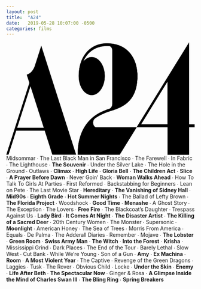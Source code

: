 ```yaml
---
layout: post
title:  "A24"
date:   2019-05-28 10:07:00 -0500
categories: films
---
```


<image id="a24_films_logo" width="1200" height="300" x="0" y="0" src="data:image/png;base64,iVBORw0KGgoAAAANSUhEUgAABLAAAAHtCAQAAACjAE/KAAAABGdBTUEAALGPC/xhBQAAACBjSFJN AAB6JgAAgIQAAPoAAACA6AAAdTAAAOpgAAA6mAAAF3CculE8AAAAAmJLR0QA/4ePzL8AAFV1SURB VHja7d13mBRVugbwd2aAQRBGQcExo4hiwoTomgOoo6AimEBAXUExABJ1d129JhAQMKOuqBgAV0VF EDGLOawrYFgVDJiIIplhZu4fogI9faqqu6reOqfe33nuc++1mp73VNXMfFNd9R1ARERERACgKcrC eaNC9kxEREREEqEU09A4nLdSgSUiIiIC1Mez2DGsN1OBJSIiIlIL/8a+4b1dDfZ8RERCVxMlqI8S bIpNsSk2w6bYFHVRhPrrtm+GAgBAMVYDACrw67otv6AKwHKswFIsxQosxy9YiRX4BSvWvVZEXFSI sWgd5huqwBIRm9XAttgOpWiELbEltsKW2AKNsXkkX2slFmIhFmL+uv+9EAuxAD/gZ6xl7wYRydNI nB7uG6rAEhGb1EQT7IgdsD12QBNsj21QFNvX3gTbYttq/nslfsYP+AE/4Ed8jx8xF7OxlL2jRCSA Qbg07LdUgSUiSVeMptgde2B37ITdsQk7ToZClKIU+2/w3xZjNmZjNj7BLHzxxweQIpJEnXBD+G+q AktEkmln7I/9sB92w3bsKDnYHPuvV3L9iC/wJb7Ap/gI37CjicgGyjBm3V2ZoVKBJSJJsjX2x/7Y HwdhC3aUEJWiFIev+7+XYCY+wCx8gvexih1MJPVaYjxqRvHGKrBEhK8WDsBhOBSHRHR7epKU4BAc AgBYg5n4CB/hI3yI5exYIqnUDJOxaTRvrQJLRHjqYl8cgmNxSALvrIpeLeyH/QAAFfgc0/EGXsZ3 7FAiKVKKqU5dKxcRwR4YiGlYjSqNDcZXeBDdsUcUd4SIyAbq48NqvwvPZQcTEQmuETrjIcyjFzJJ Hz9gAnqiCftwiTirGC9l+e5TgSX6G1essgeuwvuooJcudo3PcDNao5h98EQcU4jxWb/rVGAJemN7 dgQRH/bA1ZhFL1VsHssxDb2wA/tAijhjhOH7LaQCS9dA7FWMrzABl7NjiGRVgFY4Dacl4IOulViF X7AKKwCsxor1/utv6vxxjagOiv/4HwConajb72dhCp7EW6hiBxGx2iDcaNh6HsaE8UVUYNnrfNyL ZdgBi9hBRKrRBF3QBTvF+BUX4kd8j4VYiEXr/c9yrMIvebxrIZrgQByLdgl61ugbTMB4fMCOIWKp rh6NRUMqsMRWhfgMVajCP9hBRDZSD93wCioj/tBsJWbiKYzE5TgLh2Fn1I54VrXQHm/RPypcf3yB 67AX+2CLWKcMazy+t3QPVsqdtu5EmIc67Cgi6xTgaDyIZREVFGswCxNwLbrhMGxDmuFJ+IJeWG04 ZuEqNGMfeBFrtPLxE0oFVsq9+8epcDE7igiAergEn0ZQQHyJJ3E9zsTeqMWeIgCgNm6J/Opc8PEW uulPLRFPzTDfx/eTCqxUO3q9U2G2+vEL2W64Db+GWjB8i8dxBVondOGc07GSXlJljsW4VR8ZihiU Yo6v7yUVWKk2dYOT4Wx2HEmtIpyCaaFd0VmN6bgRJ6Ixe1qeDo/sg9B8xxvomqjnHkWSogQf+fwu UoGVYvttdDJ8pKdBhaAWzsf/QikKluNF/BNHWVUYHOt5oyxvLMYt2J29g0QSJXvfdhVYsp7M/rPH syNJytRBL3ybdyFQiQ9xI45MyN1VQfWkF1LmfTsJh7N3kUhCmPq2q8CSPzTF2ozT4WV2KEmRElyZ 91qC8/AwzrHgo0CzifQyymu8iVNQyN5NInS3BPq+UYGVWndVe0IcyI4lqVAf/4df8vqVPxvDcagj v/RLQ761P5rxCc6z9BqhSDgGBfyeUYGVUqVZnl96nB1MnFeMPr4ecc42ZuL/sC97EiH7B7188jfm oh/qsXeWCEXXwI/hqMBKqcFZTogK7MqOJg4rQjd8nfOv9zm4FruxpxCJEiyhF09+xwL0i7zfvUjS ePdtV4ElAIASw8cz97DDibNOxswcf6kvwmgc5vRTrsHu7WCPb3Eeiti7TCQ2fvq2q8ASAOZPkldh a3Y8cdCeeCWnX+UVmIz2KGbHj9zB9KIp6PgEp7B3mkgs/PVtV4ElAGrjR+NJcRM7oDimBCNQnsOP p59wA5qww8ekAD/TS6bg4y0cwd5xIhHz27ddBZYA6OFxUixBCTuiOKMA53gU9NWNSryE01P2zNrj 9HIptzHZ0fviRIAgfdtVYAmKfHTNHsQOKY5ogdcD/1BajQexJzs4wT/ppVKuYw1GYVP27hOJQC08 n8d3hgqs1DnDx2nxo54SkrwV48bAHwwuwg0oZQcnOZteKOUz5qAteweKhCxY33YVWIIPfJ0YPdgx xXIHYlbgX9GXpvo6yHH0IinfMRE7sHeiSIjyfbZXBVbKtPF5YvxPD2FLzmpjcDULMZnGN+iOmuzY ZIfQC6T8x3IMSv1xFFcE7duuAiv1XvR9anRkRxVLHYRPAv0Q+hYXpex29urZ16ih+jELLdm7UiRv wfu2q8BKuQMDnBrvscOKhWrg2kDXrn7AxSnoceWPKwVWFcrxT9Rg706RPOTSt10FVsoFexD8GHZc scy2eC3A+bUcg1GfHTlB3CmwqlCFd7XollirJZaG8l2gAitFdkVFoJPjeXZgsUpr/OT73KrABN0Q vRG3CqwqrMBAFLJ3qkhgTUNr+qsCK0XuDXx67MeOLJaoheEB7liYhhbswAnkWoFVhSpM0cJbYpnc +7arwEqxbbA68Okxjh1arLAj3vV9Tn2vxyeycLHAqsICtGPvWBHf8unbrgIrxYblcHqsxS7s2JJ4 h/j+aLACo3XXVVZuFlhVqMRgNX0RK+TXt10FVmptjl9zOkHuZAeXhOvu+8rohziQHTbRXC2wqlCF l9CIvXtFPBRiQsjnvQqslPhbjifISjRmR5fEqok7fJ5HC3G+bnj24HKBVYXZ2Ie9g0WM8u3brgIr pWrjx5xPkevZ4SWhGvpuW/sctmGHtYDbBVYVVuI89i4WyeqKCM55FVipcHEep8hi1GPHlwTaDbN9 nT+/4gIUsMNawfUCqwpVuE0L6UgihdG3XQVWKhXhy7xOkn7sCUjiHIB5vs6dN/WYhG9pKLCq8IIe c5DEKUN5JGe7CqwUODvPk2SuVoqTDRznq8/xGvTXfVcBpKPAqsL72Iq9q0XW0wrLIjrXVWClwId5 nya6d0L+dLavVbq+wyHsoJZJS4FVhdlaRkcSI7y+7SqwUujEEE6Tz3QlQta5xNeCSy/q6dPA0lNg VWEhDmXvbhGE27ddBVYKvRrKiXIKexqSCFf7OFfW4u8qyHOQpgKrCsvRlr3DJfXC7duuAit1wvqh /RZ7IpIAV/k4U37G0eyYlkpXgVWFtfr1I1TFeCnic1xnuOOeCu1UOYI9FSHr5+MsmYEd2TGtlbYC qwqV6MHe6ZJa4fdtV4GVMs193S/jb0xmT0ao+vo4R6aihB3TYukrsKpQie7s3S4pNSKG81sFltMe CPVk2Zc9HaHp4+P8GI0a7JhWS2OBVYUKdGHveEmhKPq2q8BKle18PU7vfzzEnpCQXOZ5bpTjQnZI 66WzwKrCWnRm73pJmWj6tqvASpURIZ8s5bq/JpU6en7QvAJl7JAOSGuBVYW16MTe+ZIiZSFfelCB lUINI+hOewt7UhK7w7DS46xYgsPZIZ2Q3gKrCmvRnr37JSWi69seWYGlrjfJcynqhv6e52NL9rQk Vs0xEbWNr1iM4/AaO6ZYrggPq/O/xKApno7gN2PEVGAlTR1cHMm7XsKemMSoFFPQwPiKn3AE3mbH FAfUxlNaQEciVoppaMQOEZwKrKS5AFtE8r4X21f9S47q4VnsYHzFHPwFM9gxxREN8ayNv/zEGiWY Yud9xCqwkqUm+kT0zg3xV/bkJBYFuM+jMcdcHIM57JjikJ3xrP6Ak4jUwmNowQ6RG/W/SZazPK48 5ONy3IFy9gQlclegg3H7TzmXVw3QBJtjc5SgBCWote6/rsBqAEuwBAsxHwvwI9ayd4HE7gA8gvao YMcQ5xRiLFqzQ+RKBVaSFGBAhO++Pc7Cg+wpSsSOx7XG7QvRBv/z/W5F2AOtsBuaoAma+Oz2vhbf 42vMwWf4L2bge/YOkZi0w3D0ZocQ54zE6ewI4oZ2ET96OgMF7ClKpHbCQuMZ8Av29/U+W6MDhuLV EB6LXogpuArHYFP2rolQmts0bDjOYh8Kccwg0pmsPlgOmh75aXMSe4oSoTr4yHj0V3g+UF+IVrgO H0Zw5pXjTfwDLZ2861MF1u9jGfZgHwxxSFx92zOHCiznHBbDafM6e5ISobHGY19hvDerFk7B/fg5 8jNwHu5FG8duTVCB9ef4DPXYh0McEV/f9syhAss5k2I5cf7CnqZE5GyPIz8o67/cCyMwL9YfX/Mx Ggezd1hoVGCtPx7TjQgSgjj7tmcOFViO2Sumi6FPsScqkdgei43H/V/V/qvN0BPv0X6IzUAvj3ao dlCBteG4nH1AxHrNMJ96DqvAcszYmE6cSuzOnqqErhCvGI/6S6iZ8W+2xlD8Sv9lvAJ3ohl79+VJ BdaGoxyHsg+JWK0Uc8jnsAosp+yI8thOnTHsyUroBhqP+OfYfKPX74p7sYr+i/j3UYGJVn90rQJr 4zHb6adGJVolHg/rxDFUYDnl1hhPndXYjj1dCdV+WG043sux1wavbo5/o4L+AyxzTEFL9o7MkQqs zDGafVDEUsV4iX72qsByypZYHuvJczN7whKiWpjp+0fFlrg9xmulQUclnkJz9u7MgQqs6o7l8ezD IhYqxHj6uVsFFVhOuTbmk2cZGrKnLKH5h/FYP/zH62qhF36h/+DyGuUYjS3ZuzQgFVjVje+deIBB 4jWCft7+NlRgOaOeR/ftKMbf2ZOWkOyClYbjPAN11r2uHf22Uf9jIXpa1ZBUBVb14yH2gRHLsPq2 Zw4VWM64nHD6/IxN2NOWUEwzHOWl2A0A0BAP039gBR3TLXraVQVWttGefWjEIry+7ZlDBZYjauE7 ygl0MXviEoLOxmPcAwBwGn6i/7jKZazCVdU0l0giFVjZxk8Zz6+KVI/Ztz1zqMByxHmkE+grx5Yr SaMGxqVtpqEAW2IC/UdVPuMdNGXvZB9UYGUfd7APjliB27c9c6jAckIhPqWdQmexJy95ustwdH/F DjgI39J/UOU7luJ89m72pAIr+6iwtvmGxIfdtz1zhFRg2XQrqYtOWXeXDMMgrRlmtd2MpUdfHIdX Heh4tinuxSOoy44hOSrEnShih5BEK8VUbMEOEQ0VWFwDiF97b7RhT1/yMMTwIe+bOBKjUYsdMSRn 4Q3szA4hOdofF7AjSIKVYAp2ZIeIigospqPQivr1B7J3gOTscLQzbN0DZ7MDhqoF3tOfA9a6BvXZ ESShivEkWrBDREcFFtMg8tc/Cgexd4HkpACDjdtL2AFDtzkmoyc7hOSkEf0nnSRTIcbiKHaIaCco LC3Qmh0B/dgBJCen42B2hNgV4XaM0k8sK/XBDuwIkkDD0ZEdIVr6ccWThJvMT0UzdgQJrCauZ0cg uQxjdMu0hWrj/9gRJHEGoTc7QtRUYLHshA7sCAAK0Z8dQQI7O8W3fHfBEyhmh5DAOhGfl5Yk6oQb 2BGipwKLpX9CGn2eg1J2BAmkMOUPJ7TDE6jNDiEBFeEqdgRJkDKMScAnOJFTgcXRGF3ZEdYpdv8y rWPaozk7AlkZntJVLOucgb3ZESQhWmK8Jctg5UkFFkevBC22fKGDz5y5TE9kAW3wkO7Fskwh/s6O IInQDJOxKTtEPFRgMdRP1APn9XERO4L4dhz2Z0dIhA64Lw0fMTilPXZhRxA6h/u2Z1KBxXBRwq4Z 9U7Q9TQxu5IdIDG64Dp2BAmkCJezIwhZfTzrbt/2TCqw4leMXuwIG2mMc9gRxJcDcDg7QoJcqUVY LNMNjdkRhKgYE7EvO0ScVGDFr2sCn9vrpztarHAhO0DC3IHj2BEkgNq4hB1BaArxoNt926ubssSr KJHd03fBqewI4mkznMmOkDA18GiKe4LZ6EK12Eit4TidHSFuKrDidlpCb/RMd28lO3RFXXaExNkc T6AOO4T4toXri6NIFleksSGQCqy4DWAHyOIAHMOOIEYF6MGOkEh7YzQ7ggSQpCeoJS5d07m8lwqs eLVO8EP2SS395DdHpL7BaDad0Y0dQXw7KME/AyUaZbg3nU1VVGDFK8lFTJt0Pd9hHV2/yu4WNGVH EN/+yg4gsWqFCQlZGC52KrDi1BLHsiMY6T6s5KqHk9kREqweHk3H0htOOEt991KkKZ5O772jKrDi lOTrVwDQQU9kJdYp+qVkdID+PLBGCdqxI0hMSjENjdgheFRgxWcPtGdH8FCEvuwIkoUaNHj5O3Zn RxCfurADSCxS1rc9kwqs+Fxtwd5Wp+VkaojW7AiJV4zRFnyHCQC0wVbsCBK51PVtz6QfSHHZO/HX rwBgE1zKjiDVaK87jHw4FN3ZEcSXGlb8NJR8pLBve3U7QeJxgyX7uifqsSNIBn1A6M912JwdQXzp wA4gERuZvr7tmez4pW+/1jiRHcGnzXUVIHG2whHsCJZoiH+yI4gvh6f51ucUGKTPQgAVWPEownB2 hAD6oBY7gmzgeC3F7VtP7MaOID4UafVTh3XFDewIyaACKw49sRc7QgDboBM7gmzgOHYAi9TEjewI 4ktbdgCJSBnuSWff9kwqsKK3Na5lRwhooM6LBCnSE4SBnIyW7Ajiw9FapNtJLTFej+T8Tr9Io3c7 StgRAtpVjQATpCUasiNYpUD3YVlhExzJjiCha4pJ2JQdIjlUYEXtbJzCjpCDpPecTxN9QBjUiWjF jiA+lLEDSMhS3rc9kwqsaG2H29kRcnIwDmdHkHWOZwewkJbNsYHObLeUYEq6+7ZnUoEVpULcj83Y IXKkX1HJ0EB3FOXgZOzCjiCedsb27AgSmmI8iRbsEEmjAitKV+FodoSclWEfdgQB8Be1aMhBIfqw I4gP6u/mikKMVd/2TCqwonM8/sGOkBct/JwEB7EDWKqrerpbQL+SXTESHdkRkkgFVlR2xkOW790z sAM7gqjAylEddGZHEE+6guUG9W3Pwu4SILnqY6L1D9fX1DUsuiI9D5ezC9gBxNNOKGVHkLx1Ut/2 bFRgRaEWnsCe7BAhOA9bsCOk3J7qKZOzvVScWkCPcNiuDGPUtz0bFVjhq4FHcAw7RCjq4hJ2hJQ7 mB3Aal3ZAcTTgewAkpdWmKC+7dmpwApbER7EaewQobkEddkRUk0FVj5O0xOYiaerjDZrhkn6DWGi AitchbgXZ7FDhKghzmdHSDX1lclHIy3Gknj7swNIzkoxVTeRmKnAClMBbkM3doiQ9dMFYJoi7MqO YLnT2QHEw+bYjh1BclIfz6pvuxcVWOGphTG4iB0idNvhTHaE1NoZtdkRLNdOt98m3l7sAJKDYkzE vuwQyacCKyz18JSjN9VeobOEZHd2AOttpfUIEm9vdgAJTH3bfdKvznDsiLedXbq0OU5gR0gpFVj5 07mbdLqCZR/1bfdJBVYYDsTbTv8y1MLPHC6fU3FRgZV0zdgBJCD1bfdNBVa+CtALr6ExO0akDsNf 2BFSSQVW/lqhDjuCGO3CDiCBqG97ACqw8tMQT2EkitkxIjeAHSCV9Ld9/mqqlWXClaARO4L4pr7t gajAysdBeB9t2SFi0Q57sCOkTkO18AvFIewA4kHXsGzREuPVticIFVi5qoeRmJ6aPiAF6MeOkDrb sAM4QgVW0jVhBxBfmmGy1kYNRgVWbtpiJnqlaiGOTtieHSFl1IAxHFpOOOm2YgcQH9S3PQcqsILb AU/i6dSVGzXRix0hZXQFKxxboJQdQYxUYCVfCaak5vOaEKnACqYBBuMznMKOQdEDDdkRUkVXsMKi TkvJpgIr6WrhMa2LmgsVWP7VwUB8hYGpXb6kLi5kR0iVbdkBnKFe4cmmAivZCvEQWrND2EkFlj+N cA2+wWBsxg5CdRk2YUdIEX1EGJbd2AHESAVWsqlve85UYHlrjtH4BlfpBj80wrnsCCmiD2TDoqfU kk0FVpKpb3seVGCZ1EZHTMMsdE/tx4Ib64ca7AipUcIO4Iwd2QHEqEEKWjXbSn3b86ICq3q1UIb7 8DMm4Fj1rV1PE3RgR0iN+uwAzthOfxYkWoHjS43ZS33b86QfPBvbAq1xAtqm/G6r7AZgHDtCSqjA CktNbIW57BBi0ADfsiNIhlaYoL7t+VGB9ZsCNEMrHIiDsY+u6hnti+MwlR0iBYr1sUmItlCBlWi6 BSN5mmGSFuvKlwosoBamYh9dsfJtgAqsGOj6VZj0gEqyqcBKGvVtD4Wu1gBr8IXKqwCOxkHsCCmg W9zDpCcyk01Xa5OlPp7VoyFhUIEFAENRwY5gFS38HD0tqhqmBuwAYqT+eklSjInYlx3CDSqwAOAL TGRHsMqpaM6O4Lw0LSQePX0ElWy6gpUchRiLo9ghXKEC6zdD2AGsUog+7AgiAegXeLKpAE6O4erb Hh4VWL95Dy+xI1ilC7ZmRxDxTQVWsqnASoor0JsdwSUqsH53EzuAVYpxGTuCiG8qsJJNBVYydMP1 7AhuUYH1u6n4iB3BKhfqObdIrWUHcEolO4AY6Y7DJCjD3erbHi4VWH/SfVhBlOBCdgSnrWEHcMpq dgAx0vHha4nx6tseNhVYf3oMX7IjWKWPLuxHSAVWmPQLPNl0fNiaYpJaw4RPBdafKjCCHcEqjXEO O4LDVGCFSXsz2VRgcZViGhqxQ7hIBdb6xmAeO4JV+un8icxydgCnaG8mmwosphJMUd/2aOgX5PpW 4lZ2BKs0w6nsCM76RasLhGgBO4AYqcDiqYXH0IIdwlUqsDZ0O5ayI1hlIDuAsyqxmB3BISqwkk0F FkshHkJrdgh3qcDa0GLcy45glZY4mh3BWQvZARyifZlsKrBY1Lc9UiqwNjYC5ewIVtE1rKjMZwdw iPZlsukhBI5B6tseLRVYG/sOj7AjWKUN9mNHcNQ37ADOWK4CK+FWsQOkUifcwI7gOhVYmYaiih3B Kv3ZARz1NTuAM+awA4iHZewAKVSGMerbHjUVWJlmYRI7glU6oik7gpN0BSssKrCSTu1x4qa+7bFQ gVUdLfwcRBH6sCM4aTY7gDO0J5NtLX5hR0iZZpisvu1xUIFVnel4gx3BKudhK3YEB33CDuCMGewA YjRfN2XEqhRTsQU7RDqowKqeFn4OojYuYUdw0I/64CQkH7MDiJEeQYhTfTyrvu1xUYFVvUmYyY5g lZ6ox47gIJ2DYajUtcCEU4EVn1r4N/Zlh0gPFVjVq8IwdgSrbI4L2BEcpCsvYfhSKxEmnPrsx6UQ Y9W3PU4qsLJ5BN+yI1jlctRiR3DOu+wATniTHUA86KPwuAzH6ewI6aICK5tyjGRHsMo26MSO4Bw9 ahEG7cWk00eE8bhCfdvjpgIru3uwiB3BKv11NoXsW8xlR3CArmAlna5gxaEbrmdHSB/9SsxuGe5g R7BKc7RlR3COioN8LcCn7AjiQX3KoleGu9W3PX4qsExuxUp2BKtcyQ7gnBfZAaw3TT2WEu8LdgDn qW87iQosk3kYw45glQNxGDuCYyazA1hvCjuAeFiN79gRHNcUk9S3nUMFltlwVLAjWGUgO4Bj5mIW O4LVKjGVHUE8zNHP2EiVYhoaGV+ha7yRUYFlNhuPsSNYpQx7sSM45jl2AKt9oBuoE+9LdgCnlWCK Z9/2v7NDuksFlpfBqu8DKEB/dgTHPMEOYDX9eZR8ugMrOrXwGFp4vOZ63MaO6S4VWF7+i2nsCFY5 CzuwIzjlLXzDjmCtKhVYFtAVrKgU4iHPvu0P4R/smC5TgeVNCz8HUQOXsyM4pQqPsyNY6x18zY4g nnQFKyrD0dHjFc/iXH1CEyUVWN5ewnvsCFY5Hw3ZEZwygR3AWuPYAcQHFVjRGOTZt/0dnIG17Jhu U4Hlx83sAFapi0vYEZzyDj5hR7DSajzEjiCeFukj8Eh0ww0er/gcJ2kZ9KipwPJjR3YAy1ymriuh upcdwEpPYCE7gnh6Tx9RRaAM93j0bf8Rx2MBO6b7VGB5K8Zl7AiWaYDz2BGc8iBWsyNY6B52APHh fXYAB7XEeNQwvuJXnKj7E+OgAstbV5SyI1jnci3MEKKFutE9sM/wCjuC+PABO4BzmmGyxycIq3EK /sOOmQ4qsLwUoR87goV2wBnsCE7RXYBBDdNHT1bQFaxwlWIqtjC+ohLn4GV2zLRQgeXlNOzCjmCl AVq7PUQf4FV2BKv8jIfZEcSHn7UOYajq41nPO4b7qjtcfFRgeRnADmCpvXACO4JThrMDWOUWrGJH EB/0AWGYijER+3q8ZjBGsmOmiQoss9bYnx3BWlr4OUzPYgY7gjUW43Z2BPFFHxCGpxAP4iiP1zyA K9kx00UFlpmuX+XucBzMjuCQSlzNjmCNYVjCjiC+vMEO4JCRON3jFVNwge5MjJcKLJOWOJYdwWq6 hhWmJ7WigC8LcCs7gviyCq+zIzjjSlzq8Yr3cDrK2THTRgWWia5f5actmrMjOKQK17IjWGEwlrIj iC/TsZIdwRHdcJ3HK/6HE7GMHTN9VGBltzNOZUewXCH6syM45RlMY0dIvK9wGzuC+PQ8O4AjvPu2 z8dJmM+OmUYqsLIbhCJ2BOt1xvbsCE7pjwp2hIS7XF3vraE/F8Lg3bd9KY7TktocKrCy2Qqd2REc UFPLDIXqv7iPHSHRXsLT7Aji0wJ8zI7ggKaY5NG3fQ06qG87iwqsbPqgNjuCE7pjc3YEp/xdSxhn tRoXsyOIb8+jkh3BeqWYhkbGV1Siqz6K5VGBVb3NcKFhqx519a8eerIjOGUe+rIjJNZ1+IwdQXzT B4T5KsEUH33bx7FjppkKrOr1RP2s22bgfnY8q1yKTdgRnPKgfjVVayZuYkcQ3yrwHDuC5YrxJFp4 vOYm9W3nUoFVndrGO4duwk26uB1AY3RjR3BKFS7EcnaIxFmL87GGHUJ8ex0/sSNYzU/f9rEYxI6Z diqwqnMeGmfdNgfj8BmeYke0Sn+Pp1wkmNnow46QOP+Hd9kRJAB9cJWf4Z5921/EX3UzC5sKrExF xl9fw7EWwI3skFZpgtPYERxzDx5jR0iUN3ADO4IEsBZPsiNY7Ur09njF+zhFV3T5VGBl6oimWbfN xxgAwHt4lR3TKlo0J2w98QM7QmL8gs7qD2aVlzCPHcFi3n3bv1Tf9mRQgZXJ1H38FqxY938NYce0 yr5ow47gmAXooL9QAQBVOA9fs0NIIPqAMHd++raXqYBNBhVYGzse+2Xdthx3/vF/T1HztkB0DSts b2mfAgCu1cdNlinXPaw589O3/Xj1bU8KFVgbMy3wPHqDJo/D2FGtcjQOYEdwzkg8yo5A9xyuYUeQ gKZiETuCpZphsmff9vb4kB1TfqcCa0OtDI++rsGIDf7/CZjDjmsVXW8J31/xHjsC1UycqZYp1hnD DmCpUkzFFsZXVOJcvMCOKX9SgbUhU9+QsZi7wf+/FsPZca3SHruwIzhnBU7EV+wQND/hJCxhh5CA fsAz7AhWqo9nPfu298cj7JiyPhVY69sN7bJuq6ymnBqD+ezIFilEP3YEB81HO/zCDkGxHCfhG3YI CewulLMjWKgYE7Gvx2uG4WZ2TNmQCqz19Tfsj6fwacZ/W4Fb2ZGt0gWl7AgO+gTt/ni2NT1W41R8 wA4hgZXjXnYEC/np2/6w8f5hoVCB9adt0NmwdWi1//U2LGXHtkht9GJHcNLrOBmr2CFiVYFztCKj lR7Hj+wIFvLu2/4Szlff9uRRgfWnPqiVddsreKva/75Yf48FcqFhEW3J3Qs4E2vZIWJTgS7qZG+p O/N/i9QZ5Nm3/QOcgtXsmJJJBdbvGqC7YevgrFtuVrvHAEpwITuCo57CqSm5ilWBc3Urr6Vm4XV2 BOt08lwGajZO1CcpyaQC63c9US/rto/wfNZtc/XDPpDeKGZHcNQknJKCe7FWoz3GskNIjkbqY6yA yjDGo2/7PLTBz+yYUj0VWL+pg0sNW4cYfywM1Q+NAEpxDjuCs6aiDL+yQ0RqKU7C0+wQkqNv8CA7 gmVaYQJqGl+xFGUpbtSSeCqwfnM+GmXdNhv/Nv7bT/QjP5BBKGJHcNarOMTh1gU/4ki1UbTYjbqd IpCmeBp1ja8oR0c9S5tkKrAAoAYuN2wd6nn7sNdn5LK+nXEKO4LDZuJgR3/kzsRBWgTEYt/hfnYE q5RimuHPfgCowgWYyo4pJiqwAOAMQ4fcn338WHhXt24Gon4tUfoRR+IJdojQTcQh+JYdQvIwRM+5 BVCCKZ592wfgAXZMMVOBBRQYO4yP8vVs1hD2JKxyoGfTPMnHMnRAb4f6ZVdhCE5z/O4y1/2I+9gR LFILj6GFx2tuxzB2TPGiAgsowz5Zt/3qs2/LZMxgT8MqWvg5WlUYhRMwjx0jFPNxAgZpSWfLDcZK dgRrFGIsWnu85lFcxo4p3lRgmT+wGu1znbcq3MSehlXaGIpaCceLaIHn2CHyNg0tdJ+J9b7B3ewI Fhnp2bf9BXTTnxw2UIHVCodn3bYaI32/zzh8zZ6KRQp0H1YMfkIZeljcG6sc1+B4La3igL4paYIb hiuNLYMA4GN00POYdlCBdaVh24P4wff7rMUI9lSs0hE7sSOkQBXuRku8yY6Rk7exL67W3+kOeAWP syNYoxuu83jFbByHJeyY4k/aC6zmOCnrtoosCzxncy/ms6djkRroy46QEp/gUPSw7BbxFRiEQzGL HUNCUOG5kp78rgz3ePRtX4Ay/MSOKX6lvcAaaNgDT+KLQO+1Arezp2OVcz26vEhYqnA39sR4a1Yc mIDmGIIKdgwJxd34LzuCJVphAmoYX7EMZficHVP8S3eBtS3OMmwN3nrhVixjT8kim3jeayDh+Q5n 4iC8xY7h6T84Ameo45UzFuMqdgRL+Ovb/h47pgSR7gKrL2pl3fYC3g/8fovwL/aUrNITm7IjpMq7 OBRdErxy2Wx0wwF4jR1DQnQVFrAjWMFP3/bzHXgqWFKjAZaiKus4Jqf33BarDe+psfHowz4JUqgQ HfEl/chvPL5DLxSzd02ODqbvvaSON7XuqC/18aHnvuwf4VdnnyfJG+eGs2vTfAXrUsP1kw/wYk7v ORfj2NOySh/DNUSJRiUew+44FzPZQf7wKf6KphilpVQcswLddCedD8WYiH09XjMy4CNXIlR1Md9Q v3bM+X33RCW9+rZpdGOfCKlVgOPxPPlsrcQraGf9n3m6glX90PVpPwox3nNPPhrp94iuYGWOkK5g pVdvw879Mq8L28/QTw6bxqfW/3q123YYiG8oR34xRmMv9vRDoQKruvGGPh70ZYTnnnw54g/PVWBl DhVYealp/KXSPa/3PpR+ctg12rFPhtSrgbZ4CEtiO+LLMQHtrb3jKpMKrOqOcVP2YbHCIM89+R/U jziDCqzMoQIrL10Mu/aHvH/0T6efHjaNN9gngwAAauNUjMW8SI/1YkzAWc49O6oCK3NoKWI/unl+ RD8bpZGnUIGVOVRg5aEAMw27Nv9V8trSTw+7xmHsE0L+UIgD8He8ihWhHuE1eAvX41CPNoq2UoG1 8ZikD/59KMMaj/04D81iyKECK3OEVGAV5P8WFmqLp7NuW4Lt815WpAAzsAd7khaZhLbsCLKRWtgf B+Ng7I2d87iX5mvMwHt4He9avOS0t4MtXe0xKl9jfyxih0i8VnjRo7HochyNd2NIUl9rG2Y4D2PC eBs3/6L0MtCw7Y4QVm2rwk14gD1Ji5yIPRPUNEAAYA3eWtf3fRPsgT3QBE2wI3bAlqhj+FflWIBv MQdzMAefYoZ+cKfQapyu8spTM0zy0bc9jvJKIpTGAuswHJJ12yqMCuVrPIprsT17otYowAB0YYeQ LFbi/Q1WNdgEDdEQm2ITACUoxFKsxVosxWIssGxJaYlCHy3n4qkUU7GF8RVVuABT2DFFgnvW8Mnr HaF9ld4xfE7szliDHdinhUiOdA/Wn+NR9sGwgJ++7QPz/zIB8rDPmuQNdXLP0V44Ieu2CgwP7evc g4XsqVqkppoSiljvE1zAjpB4fvq234Ih7JgShvQVWAMNN/ZPCHEh3OW4nT1Vq1zgcclcRJJtAU7G MnaIhCvEWBzl8ZoJ+nPTFWkrsHbEGYatw0L9Wrfoh00AdXAxO4KI5Gwl2uFLdojEG+65DNsr6IJK dkwJR9oKrL6G2/qfw4ehfq2F4TzomRqXOdeAUiQtKtF53VOnkt2V6O3xihk4VYueuyNdBVZD461r 4X/qPRTl7ClbpIG654pYqj+eYEdIvE64zuMV36EMv7BjSnjSVWD1NnQeeQ+vhP71vsN49pSt0h81 2RFEJLC7cTM7QuKV4X6Pxt4L0QZz2TElTGkqsDZFT8PWwZF8zZtQxZ62RbbD6ewIIhLQE8afrAIA rTDBo+vkcpyIz9gxJVxpKrB6oEHWbZ9jYiRfc4aaxQUyMKWLN4nYagrORgU7RMI1xdMefdsr0Bnv sGNK2NJTYNU0ru8+JLLnNtTPJIi9cDw7goj49jza66ZsD6WYhkbGV1She0R/4gtVegqscwxL13yP hyP7uq9pIdhA4uxgLCL5mIaTsYodIuHq41ns6PGav+E+dkyJQloKrAL0NWy9GWsi/No3sSdvlSPw F3YEEfFhOk5VeeWhFv7t2bf9LtzIjinRSEuBdTJ2z7ptMe6J9Gs/g0/Z07dKf3YAEfH0Mo7HcnaI hCvEWLT2eM2/1WLZXWkpsAYYtt2GpZF+7UpdwwrEVAyLSBI8hRNVXnka7vlc9Ks4R33b3ZWOAuso HJx12wrcGvnXfxjfsneBRcwf54oI2wPogJXsEInn3bd9pj5kdVs6CizTjdP3YX7kX78co9i7wCrn YDt2BBHJYgjOxVp2iMTz7ts+F2VYzI4pUUpDgdUCbbJuq8DIWDKMxkL2brCIuaWGiLBUoT8GqX2y Jz9921vjO3ZMiVYaCixT88px+CqWDMtxJ3s3WKUHNmNHEJGNrEInDGOHsIB33/YVaKu+7e5zv8Bq go6GrfH9sBipW0IDqKfFN0QS5gcciUfZISzgr2/7W+yYEj33C6z+hr8knsVHseVYiPvZu8IqvbAJ O4KI/OE/OFiLufjgp297DzzJjilxcL3AaoRuhq3xLmMzXDeGBtAIXdkRRGSdcThEz0L74Kdv+z/w L3ZMiYfrBZbpOsibeD3WLHMwgb07rNIPRewIIoIKDMRZasvgQzEmevZtvwPXs2NKXNwusMx38gyO Pc8QPX0TwM7owI4gknrzcKJaJftSiLE4yuM1T+sJ6TRxu8C6yPAs2qd4NvY8H2MqcW/Y5wqPB51F JFovYR/91PJpuPGBKgB4DWeggh1T4uNygVWMXoatgykLFMR715ftWuBYdgSR1FqLa9AaP7JjWMK7 b/ssnKK+7enicoHVBVtn3TYX4yiZXtHDuYEMzP8tRCQHc3E0rtY6eT756dt+gvq2p427BVYh+hm2 DscaUq6hpK9rp2NwADuCSAqNxz4xPwRkszKM8bidYRHaqG97+rhbYLVHs6zbFuFeWq6J+IT2tW00 gB1AJGXmoSPO1OJevrXEeNQ0vmIlTsan7JgSP3cLrL6GbbdgGS1XFYbTvraN2mMXdgSRFHkMe+Lf 7BAWaYpJ2NT4igp0xnR2TGFwtcA6Fgdl3bYCt1OzjdWl4gCKjB/1ikh4FqMHTsd8dgyLePdtB3rh CXZM4XC1wDJ9sHQPFlCzleMW6te3TRdsxY4g4rwqPITdcDc7hlVKMMWzb/s/yX/QC5GbBdY+hsf7 yzGCHQ+j9TRJALWN7TZEJH//w3E4B/PYMaxSC4+hhcdr7sb/sWMKj5sF1pWGJzoewTfseFiKO9kR rNITJewIIs5agWuwN6axY1imEA+htcdrnsHF7JjC5GKBtRPaZ91WhWHseACAUVrZK4D66M6OIOKo SdgDV2M1O4Z1vPu2v40zsZYdU5hcLLAGGhYJfgYz2fEAAPNwPzuCVS5HbXYEEed8gpPQFl+zY1jI T9/2E7GCHVO43CuwGqOLYWtyFi0dqr9tAtgKndkRRJzyPXpgb8KKrC7w7tv+PcqwiB1T2NwrsEzX Ol7DG+x4f5ijXjOB9HfwXBU31GIHCGw5hqA57tbCwzkpw/0efduXoAzfsmMKn2u/tErQw7A1Odev kpcm6ZrhFHYEkWrVZQcIZA3uwM4YhKXsIJZqhQmoYXzFSpyEj9kxJQlcK7BMz5vNwGR2vA38B8+z I1hlEDuASLUaswP4Vo6x2B0X42d2EGs1xdMeBbX6tssf3CqwauMyw9abUMUOuJEh7ABWaYkj2RFE qtGEHcCXtRiDXdEFX7GDWMxP3/aL1bddfudWgdXV0PP7a4xjx8vwEt5jR7DKQHYAkWrszQ7gaS0e RHOchznsIFbz07f9GoxmxxSJQhG+QFXWcQk7XrVOMyTW2HhUevZNFonfT/TvDNNYjls8ywLxVoyX PPe1ncVVffo5mrxxLvugJM8Zht21IKE3ohbiE/qpZNN4hH3ARDayD/27IvuYj8EoZe8gJxRigufe fsbj5vekUoGVOUIqsFz6iNC0wPMoLGfHq1ZlAlZGtElHS+53kfQ4mR0gizm4DDtgEH5kB3HCSM++ 7W/gdPU2FFcdZ6hGl6EhO15WxfieXq3bNG5jHzCR9RRiNv17InNMR0dLr6Yk05Wee3wWGrBD5kxX sDKHPiLcyIuGnTWcHc5oAP1ksmksx5bsAybyh7b074gNxzLchT3YO8Ux3VDpsde/w3bskHlQgZU5 VGBtoKVhV63Gtux4RvXxC/10smn8H/uAifzhHfr3w5/jC/TFZuwd4pwyrPHY74uwJztkXlRgZQ4V WBv4t2FX3ccO5+lG+ulk01iITdkHTAQA0IH+3fDbWImHcZTH8i2Si1ZY5rnvD2OHzJMKrMyhAms9 zVCRdUdVoDk7nqetsJJ+Qtk0+rAPmAiAeviO/r1QhRnoZfH9P8m2K+Z77P21OJUdMm8qsDKHCqz1 3GPYUXZ01b2LfkLZNL5FTfYBE8EY8vfBItyJg9g7wWGlmON5DC5khwyBCqzMoQLrD9tglWFHtWLH 86Up1tJPKZtGV/YBk9TrSjz/V2MiTkMxexc4rQQfeR4HN+4HVYGVOVRg/WGoYTe9zA7n23j6KWXT mKn7TYTqSKymnPmVeAsXJ7jtjCv89G2/x5GfQiqwMocKrHVKjM/gHceO59s+no8Ca6w/2rIPmKTY IfiVcM7PwtXYhT31VHC5b3smFViZQwXWOn8z7KT/WPUXxjT6SWXTmM4+XJJaZ3o+WRb2+BCDsBN7 2ilyi+cReQN12CFDowIrc6jAAgBsgp8NO+ksdrxAjqWfVHaNQ9kHTFKoJkbGeI5XYDr6Y2f2pFNm kOdx+cSpD2lVYGUOFVgAgJ6GXfQVitjxAnqfflrZNJ5hHy5Jnd0wPaazexUmozsasyecQt592+di e3bIUKnAyhwqsADUwFeGXXQRO15gHemnlU2jUkuCSIwa4+ZYbmz/AfehI+qzp5tS3n3bF2MvdsiQ qcDKHCqwAJxl2EE/YRN2vMCK8AX9xLJpPMA+YJIS++MuLI/4bC7Hq7gC+1h136hr/PRtP4IdMnQq sDKHCiwUGPuUXMmOl5Me9BPLprHGsUv1kiw1sA86YyS+jPg8/h73ooNWEaTz07f9NHbICKjAyhwq sFBm2D1LLP1xVYwf6KeWTWME+4CJg7ZGR4zC9MivWa3F+7ga++uaVSL46dt+GTtkJFRgZQ4VWHjF sHtuYofLmfcTLBp/jqVOPc0jTHVxDP6JF2LocFWB/2AE2uo+qwTx07f9OnbIiKjAyhypL7AOMuyc VdiaHS9nJVhCP7lsGlexD5hYbjO0w3C8jfLIz9VKzMQtaK8/ChLHT9/2fzl7pVEFVuZIfYE10bBz RrPD5WUI/eSyaSxAXfYBEyvVwP4YiGmeT42FMb7CaHTBtuwpS7X89G2f5Ezf9kwqsDJHygus5qjI umsq0IwdLy+lxsWrNTYel7APmFimGfpgauR3WFWhErNwNzpZfD09Hbz7tr/lUN/2TCqwMkfKC6wx hl0zgR0ub3fTTy+bxhyH/7aUMNXGsRiMWZGfkeV4H6PQEVuyJyw+XOl5PL9AI3bISKnAyhypLrC2 Mzb8O4AdL2/NDNfnNDJHJ/YBk4RrgC54IvJrVr/gWVyJwy3swJde3n3bv8eO7JARU4GVOVJdYN1s 2DEvsMOF4t/0E8ym8ZGzt59KfgrQAv3xYqQ3sFficzyEntgbhezpSkDefdt/wd7skJFTgZU5Ulxg NcBSw445lh0vFC3pJ5hd4wT2AZOE2QIdMRrfRXjO/YBncDXaYgv2VCVHLY2/SapQhdWO/D4xU4GV OUIqsGy8e+USbJp12weOXMF6Dy/haHYIiwzEFHYESYQaOBTHoQ32ieh60mK8t278wJ6q5GVXTDb8 JgGASnR25PeJiE91MM9Qd3ZkxwtNG3oNb9doxT5gQrY5zsQjWBTJ2VWJmbgbXS1/Pln+5Kdve1qe T9YVrMyR2o8ILzPslC9RxI4XovfpJ5lN4wn24RKaJuiOZ4wPvuQ6lmM6RqGjPgZ0TH186Hnsr2eH jHFvsH96J2+ktMCqia8NO6U7O16ozqCfZDaNCuzGPmASsyIcjpvwaQRn03cYh8twgJW3UIgXP33b x6TowRkVWJkjpQVWZ8Mu+QHF7HihKsKX9NPMpnEv+4BJbApxBG7HTyGfQWvxIW7FWdiePT2JUCHG e54Jz6aqtFaBlTlSWWAVYIZhl/RnxwvdRfTTzKaxBtuxD5hErhCHYhS+D/XM+b0xaAP25CQGIzzP h3c9bn53jQqszJHKAuskww75xcG16TcJ/W90t8dQ9gGTCBXgLxiJuSGeL+WYjqtxjNPLoMiGBnme FZ+n7o47FViZI5UF1muGHXIDO1wkvJdx0PhzLMFm7AMmkWiF4fg2xDPlC9yBUxz8k0zMvPu2/4Am 7JCxU4GVOVJYYB1i2B0rsRU7XiQ2w6/0U82mcQX7gEnIdsDf8b/Qzo9leAo9sBN7UkLh3bd9CfZh hyRQgZU5UlhgPW3YHXeyw0VmKP1Us2n8hNrsAyYhqYdueDm0VTm/xC04TmdHirXCMo9zZFVKmzur wMocqSuw9jBc3F2LndnxIrNNJP193B0Xsg+YhOAQ3O/569DfWI0X0Be7sickZLtivseZUoEz2CFJ VGBljtQVWA8adsaj7HCRupd+stk0vkrVA9bu2Qzd8d9QzoR5mIAuKGFPSBLAT9/23uyQNCqwMkfK CqwdjJ+e78uOF6ndQvuYJB3jdPYBkxwdgYexMu/jX4G38Q/sn6JGkWJWgo88z5rB7JBEKrAyR8oK rFGGXfEcO1zknqCfbjaN99mHSwLbFBdiZt5HfjkeR1dsyZ6MJIqfvu0PpLocV4GVOVJVYDXEUsOu OJIdL3It6aebXeNY9gGTAHbGYCzM84gvxIPomLL2kOJHISZ4nj0voBY7JpUKrMyRqgLrasOOeIcd LhYv0084m8Y09uESXwpQhil5fgD+NW7GEU4t8i5husXzDHoXddkhyVRgZY4UFVh1jc9/nMqOF4vj 6SecXWN/9gETD7XQJc8PBb/DKBya6o92xIt3o+Yv0Zgdkk4FVuZIUYHVx7AbPkMhO15MPqCfcjaN 8ezDJQb10Qvf5XF0VVqJH508+7bPwy7skAmgAitzpKbAqmlcIuN8drzYnE0/5Wwaa9GUfcCkWjtg hPGOSvOYh1txiEor8cFP33a3nz/3SwVW5khNgdXNsBPmpujmxCJ8ST/pbBp3sQ+YZNgRo7Aqx+O5 Es+gY4q+3yU/LT3L+DVoww6ZECqwMkdKCqwC430al7Pjxepi+kln01iFUvYBk/XshNEoz+lIVmA6 eqEhewJikab42eOsqsQ57JCJoQIrc6SkwDrZsAsWoR47XqzqeP7Q0Fh/3MA+YLLOXhiX47OCn2MQ tmPHF8uob3swKrAyR0oKrDcMu+BadrjY/Z1+2tk0FqM++4AJ9sDjnrcaVzdW4mEcqbutJDA/fdtv YodMFBVYmSMVBdYRhh2wPIUdmzfHr/QTz6bRn33AUm47jMbaHI7bpxiILdjhxUq18Lzn+fVwap49 90cFVuZIRYE12bADbmWHoxhOP/FsGj+iNvuApVZDDM5hXcGVmIBjdd1KcuSnb/uLelRiIyqwMkcK Cqy9DR8tlKMJOx7FtlhNP/VsGulp45Ek9XB1Dtdav0QvlLCji9W8+7a/pwWVMqjAyhwpKLAeMkz/ IXY4mvvop55NIz2NaJOiBi7CvMDH6QW005GSPA3yPM++QCN2yARSgZU5nC+wmhgf6t6HHY9mtzzX bkvbSMdSSklxNP4b8PiswoPYmx1bHOCnb3szdshEUoGVOZwvsG4zTH4SOxzVRPrJZ9N4l324UmMX H/e/bDh+xNW6mV1CUebZZe1X7McOmVAqsDKH4wVWIyw3TP5wdjyqg+knn13jSPYBS4HNMNxzYZIN x8c4GzXZscURrbDM43xbjdbskImlAitzOF5gXWuY+pvscHSv0k8/m8Zk9uFyXAHOx/xAR+QdnKwn BSU0u3qef5U4mx0ywVRgZQ6nC6y6WGCYejt2PLoy+uln19CSrtFphhcCHYvpaMuOLE7x07c9XYuq BaUCK3M4XWD1M0z8Ez1tBOA/9BPQpvEw+3A5ahNcHWjx5uk4hh1ZHFMfH3qed0PZIRNOBVbmcLjA qolvDRPvwo6XCJ3pJ6BNYy12Zh8wBx2Nz30fgQo8g5bswOIcP33bH9Gf5B5UYGUOhwus8wzT/lY3 xgIAavi4LK7x50hn3//olAZ6YnAROrIDi4MKMd7z3Htefds9qcDKHM4WWIX41DDt3ux4iXEp/RS0 aaRx5crodMaiAPt+HBqzA4uTvPu2v4967JAWUIGVOZwtsNobJr1Qyxz8oU4O/bLTPK5hHzBHNMLj Afb6WgxkBxZHXel59n2FrdghraACK3M4W2C9bZj01exwiXIV/SS0aag4D8MZgRoyrEAbdmBxVDfP vu0/oyk7pCVUYGUORwusow1TXq6uzxtogKX009Cm0Zt9wCy3OR4MtL/Xoj07sjjKu2/7chzEDmkN FViZw9EC6znDlEeywyXOCPppaNPQAxL5OAU/B9zfPdmRxVHefdvX6NppACqwMoeTBVYLw2XfNdiB HS9xtsVq+olo01CLj9zUxijPD2Q2Hs+pV7tEoqlnqV+JruyQVlGBlTmcLLAeNUz4AXa4RHqAfiLa NGbql34OdsNHgff0Et1eLJHw07e9HzukZVRgZQ4HC6ydDJ+rV2JPdrxEao4K+qlo09AyLUF1yelO v6vZscVJfvq2384OaR0VWJnDwQLrDsN0n2aHS6yn6aeiTeN19uGySj08lNNeXoQSdnRxUDFe8jz3 1Lc9OBVYmcO5AqsxVhqmewg7XmIdQj8V7Ro6k/zaD//LcR/fxY4uDvLTt/0F9W3PgQqszBFSgZWc ar83amfd9hreYMdLrDcwnR3BKmp86U8XTMcuOf7bR9jhxUHDcbrHK2agA9awY4okT30sNlSTJ7Lj JdpJ9GrfplGJPdgHLPE2wZg89vDCBP3ZJq4Y5HneqW97rnQFK3M4dgXrImyWddsMTGbHS7RnMZMd wSIF6M+OkHDb41V0y+Pfv49K9hTEMZ1wg8crFqAMP7FjimwoGQVWMXoZtt6EKnbARKvCUHYEq5yN 7dgREqwMH6FlXu/wAXsK4pgyjPFosLIMZficHVNkY8kosLqiNOu2rzGOHS/xHsU37AgWqYnL2RES qxeexuZ5vsfX7EmIU1pivMcaDOXoiPfYMUUyJaHAKjI2hhuOteyAiVeOEewIVrlAq1pWoxbuw0gU 5f0+i9kTEYc0xSSPZdqr0B3PsWOKVCcJBdaphqeV5uM+djwr3IuF7AgWqYuL2BESpxFeCunGzl/Z UxFnlGIaGnm8ZhDuZ8cUqV4SCizTg/O3YgU7nhWW4zZ2BKtcijrsCImyF94NrUOYOhFJOEowBTt6 vGYUbmLHFMmGX2AdiwOyblumZQ98u02laABbutepNw9H4/UQl1Kvx56OOKEYT6KFx2vG635KSTJ+ gTXIsG00FrHjWWMB7mVHsEpf1GBHSIgOeDbUpW3CK9UkvQoxFkd5vOYVdFVLEEkydoG1P47Jum0N RpLT2eVmlLMjWKSJZ1/odBiACYY1FHKxG3tK4oCR6Ojxio9wMlazY4qYsAss0/1XD2MuOZ1dvsF4 dgSrDPDoreO+QtyKIaHvhb+wpyXWG4RLPV4xB2V6nELEZBeszdqqvgLN2fGssxcq6UsM2DSOZx8w qhp4KKL9uj17amK1bp4/x+ajGTukQ7RUTuYI6R5d7n0o/Qxdd57Cp9RsNpqByVq3MYCBKe6fU4zx ODmi9z4dw9jTE2uV4W7Pq6ojsL3K+NDoierIMD8kKcUcFGfdejDeJmaz1WF4jR3BKgfhHXYEirqY iGMje/dZ2Ata3kpy0Qovoi47hEgIKlHEvAert6G8ekXlVU5ex5vsCFYZwA5AsRmmRVheAXvoOqrk ZFdMUnkl7uBdwSrBt6ifdesJKf7wJj8nYyI7gkUqsXvqFondDM/nuZyztw9xICrYExXLlOJNz8ai IragXsHqaSivPsJUWi7bPY1P2BEsUoj+7AgxK8HUyMsrYD/0YE9ULOOnb7uIVVhXsIoxB6VZt56F caRcLuiGMewIFinHzviOHSI2JZiKVrF8peU4AJ+xpyvWqIVJaM0OIRIi4hWscw3l1Ww8RkrlhkdS VDDkr6Znxx13xFdeAXUx3nCNWmR9hRir8krcwymwitDPsHWY7t7IyxqMYEewSg9sxo4QizqYFFt5 BQB7Y2LIPeLFVSO1roK4iFNgdcTOWbfNw/2kfeGOu7GAHcEi9XEhO0IMauIxHBrz1zwKz4W6yqG4 6coUXUWWVOEUWKaH40dhJWdXOGQ57mRHsEov56+0FGEsyghf9wi8iT3Yk5dE64br2BFEosEosI7D vlm3/Yo7eDvDIbdiBTuCRbZCV3aESBXgDpxB+tq74130RU32LpCE8tO3XcRSjALLtMDzaPxC2hNu mY/72BGsYlq0yX7XoTvxq9fBMHyEs5zew5KbVpig4lvcFf/fDgcaFidZjZ3wA3N3OKQJ/kdeadIu pzv77Gp3jGZHAAB8g4fwb3yMSnYQSYhdMR1bsEOIRKQSRfEXWI+jfdZt91D/0nbNwzibHcEiH+AA doRInICnE1VoL8C7+AxzsUzXqlOuEH/TsjgJsY1h2bp0Wor5eb9HJXaJu8DaFZ9k/ViyErvhi5jz uGxvfKS7GwI4Fi+yI4RuP7yKTdkhRKqxBEfgv+wQAgB4z9E/L3P3ALqF8TZx/23b33DX13NYgM1j zuOy7/AqjmSHsMhA5wqs7TFJ5ZUk0iq0U3klrou3wNoG5xi2lmERd2dIqrXG/viAHSJEm+Bxw3oJ IjyV6IzX2CFEohbvU4SXoxZ7wiJZDcj/LRKjAPfpsr8kVG88zo4gEr04C6zNcQF7uiIGp2EXdoTQ /A1nsiOIVOsa3MqOIBKHOAusS1CPPV0RgyJczo4QkpNxDTuCSLXuwdXsCCLxiK/A2gSXsCcr4qEb GrMjhKAZxpIWwRIxexoXsSOIxCW+H8PnoxF7siIeauMydoQQ5jBO14olkd7B2ahghxCJS1wFVhF6 s6cq4sMlKGFHyNNthrU+RXg+QRmWs0OIxCeuAutM7MyeqogP9S1/FOMsnM+OIFKN79WIR9ImrgKr L3uiIj71triZyK4JWXdQZENLcCK+YYcQiVc8BdaJ+tBCrLENOrMj5KguntDdV5JAq9BWfdslfeIp sFxq4Cju62/pM3i3YHd2BJEMFTgLr7NDiMQvjl8krXA4e5oiAeyGduwIOWiH89gRRKrRGxPZEUQY 4liL8ArDtq+xkL0LUmJLbM+OYJGB1v1K2BJ3syOIVOMa3MaOIMIRfYG1G9pm3VaOI/AtexekxE74 H4rYIaxxEI7Aq+wQgdzhRItUcY36tkuKRf8R4SDD1xir8io2s627JsM1kB0gkK7owI4gkuEZ9GRH EOGJusDaFmdl3VaF4ezpp8oQdgCrnGDRk6/bYAQ7gkiGd3Am1rJDiPBEXWD1NfQUmohP2NNPlffw MjuCVezp3XYfNmdHENnILJyAFewQIkzRFlgN8FfD1qHsyafOTewAVrFl9YFOaMOOILKR71GGxewQ IlzRFliXYdOs217GW+zJp85z+A87gkWK0IsdwYcS/aEiibMEZbq/ViTKAqsOLjZs1R1BDMPYAaxy PrZkR/A0FKXsCCIbWImT8DE7hAhflAXWBdgi67b/4nn21FNpPL5iR7BIHVzCjuChlZZ2loSpQGdM Z4cQSYLoCqya6GPYeiOq2FNPpQqMYkewyiWGD7n5amC0pYv6iLt64wl2BJFkiO7H85nYIeu2r/Bv 9sRT619YwI5gkQaJvkLUDy3YEUQ2cLX6tov8LqoCq8C4wPNQVLAnnlorcDs7glX6GRqNcDUyLkIl Er+7cQ07gkhyRFVgtcWeWbf9jAfZ0061W7CMHcEi2+JMdoQsrkd9dgSR9TxjfKxJJHWiKrBM169G YCV72qm2CGPYEawyKJH3Oe2Nc9kRRNbztvq2i2woml8dh+GQrNt+xWj2pFNvKMrZESzSHGXsCNUY qqW7JUFmoUx920U2FE2BZVoo93b8wp506n2Hx9gRrJK8hZ9PUvd2SRD1bRepRhQF1l6Gv/hX41b2 lAXAELXJCOBQwxVZhhoYzI4g8gf1bRepVhQF1gAUZN02Bj+ypywAPsZUdgSrDMj/LUJ0LvZgRxBZ R33bRbIIv8DaDmdk3VaBm9kTlnW08HMQpqdi41ZT7RkkMdS3XSSr8AusAaiZddtj+II9YVnnZbzN jmCRAvRjR/jD+WjCjiACAKjCherbLpJN2AVWQ+PD40PZ05X1DGcHsMrZ2J4dAQBQK4G33EtaXYV7 2RFEkivsAqsX6mbd9hw+ZE9X1vOEricGUBO92REAAN2xIzuCCABgNK5jRxBJsnALrLroadg6hD1Z 2UAlhrEjWKU7GrIjoLauX0lCPK2+7SJm4RZYpl9B7+AV9mRlIw/iJ3YEi9TFRewI6I5t2RFEALyG M7SirIhZmAWW+UMUde5JnlW4hR3BKr0NH4DHoQi92LtABMAsnIJV7BAiSRdmgdXZcBvwZ3iaPVWp xu1Ywo5gkYboRv36HbETexeIYC5OUN92EW/hFVgF6GvYOgSV7KlKNX7FPewIVumLGsSv3ps9fREs RBt8xw4hYoPwCqxTDN2l5+IR9kQli5FYw45gkSboSPvaR6AVe/qSeitxMj5lhxCxQ3gFVn/DtuH6 JZ5Y3+NhdgSrDDIsBBWtvvm/hUheKtAJb7BDiNgirALrSBycddsiNaNLNH18G8TeaEP5us1wInvq knJV6IEn2SFE7BFWgWVaDPc2LGNPUww+xzPsCFbhdKLqFcnC7CL+XYV/sSOI2CScH9p74/is21bg NvYkxcON7ABWOcpwtTYqddGZPW1JubvUt10kmHAKLNN9KfdgPnuS4uEdTGdHsEr8Cz+fifrsSUuq PY1L2BFEbBNGgWV6sqocI9hTFB9uYgewyiloHvNX7M6esqTaq+rbLhJcGAVWf0NvoEfwDXuK4sMk zGRHsEghLo/16+2NA9lTlhSbiVPVt10kuPwLrEaG7tZVWk7YEjpSwZyDrWP8aheypyspNhdl6tsu kov8C6xe2CTrtqd1XcQaj+BbdgSLFMe4KmAdnMWerqTWQrRW33aR3ORbYNXDRYaturPHHuUYxY5g lQtREtNX6oDN2JOVlFqBk/AZO4SIrfItsC7E5lm3vYo32dOTAEZjITuCReob/7QIUyf2VCWlKtAJ b7NDiNgrvwKr2Lj87BD25CSQ5biLHcEqvQ0fjodnSxzNnqikUhV6YCI7hIjN8iuwTLf6fozn2JOT gG7BSnYEizTGOTF8lTMMz+iKROdv6tsukp98Cizzw+pDUMWenAQ0Dw+wI1hlIIoi/xq6wV0Y7tL6 DiL5yqfAam9otzgHE9hTkxwMVTvBAHbCqRF/he0Jy/KIPKW+7SL5y6fA6mvYNgxr2VOTHMzGE+wI VvlbxO9/lmERKpFovIoz9YeWSP5yL7COxkFZt83DGPbEJEdqrRHEPjgm0vfvmP9biATyMU5W33aR MOReYA0ybBulm6Wt9T5eZEewysAI33sb7MeenqTMXJyEJewQIm7ItcBqgWOzbluKO9jTkjzoGlYQ rbF/ZO/dTh8QSqzUt10kRLkWWFcafvTfiV/Y05I8PI8P2RGs0j+yd27Lnpqkykq0U992kfDkVmDt hNOyblutJVesN5QdwCod0DSS962Lo9hTkxSpwNlae0MkTLkVWKb+Pw/gB/akJE+P4St2BIsUGfvB 5a4NarOnJqlRhe7q2y4SrlwKLFMH60oMY09J8laBEewIVjkXpRG8qz4glPhcifvYEURck0uBZVqD 7Ql8wZ6ShGAM5rMjWKR2BG0ZC1DGnpakxq0YzI4g4p7gBVZ9XGjYqgWe3bACt7EjWOVilIT8jnui MXtSkhIT0YcdQcRFwQusntgs67ZpeJ89IQnJbVjGjmCREvw15Hc8mj0lSYlX1LddJBpBC6xiXGbY qutX7liEf7EjWKUPaoX6fnqCUOIwA6diNTuEiJuCFljdDLfzvqce4E4ZhnJ2BItsg04hvlsRDmdP SFJgDo5T10KRqAQrsIqMCzzr+pVb5mI8O4JVBua1dPqG9sHm7OmI8xbgBPzIDiHirmC/Ejpgl6zb PseT7MlIyG5CFTuCRXZFu9DeSx8QStRW4GR8zg4h4rJgBZZpUZBhqGRPRkI2A1PYEawyILR3UoEl 0SpHB/VtF4lWkAKrjWFZ2+/xIHsqEgEt/BzEwSHdOVWAg9lTEadVoYf+eBKJWpACa6Bh2wisYU9F IvAq3mJHsMrA/N8CQDPdgSWRGoQx7Agi7vNfYLU0dOZZgnvZE5GIaOmjIMqwTwjv0oo9DXHaHboy LRIH/wWW6W/zW7GEPRGJyER8yo5glb75vwUOZE9CHDYel7IjiKSD3wJrV5yaddsq3M6ehkSmEjez I1jlTOyY93uowJKovIKuehxJJB5+C6z+hlfei5/Y05AIjcUP7AgWqYHL83yHYuzNnoQ4Sn3bRWLk r8DaytClugIj2ZOQSK3GLewIVjkfW+b17/dFMXsK4qQ5aKO+7SLx8VdgXY7aWbeNw1fsSUjE7sKv 7AgWqYOL8/r3++f1r0WqNx/H6bMGkTj5KbBK0D3rtio9ZZYCS3AXO4JVLsWmefzrPdnxxUErcDK+ YIcQSRc/BdYlKMm67Vl8xJ6CxGAEVrEjWKQBzsvjX6vAkrCVo4M62onEzbvAqo1LDFu1wHM6/ISH 2RGs0g+1cv63u7PDi2Oq0F1920Xi511gnYetsm57G9PZE5CYDNXD3QFshzNy/JdbowE7vDhmIO5n RxBJI68Cqwh9DFuvZ8eX2HyOp9gRrHJFwIXUf7cHO7g45g4MZUcQSSevXwKno2nWbZ9iMju+xGgw O4BVmuOEnP6d7sCSMI1T33YRFq8Cq59h24360ChV3sVr7AhWyW3hZ13BkvC8jG76KS3CYi6wjsd+ Wbd9g3Hs8BIzLREbxGH4Sw7/qhk7tjjjPzhFfdtFeMwF1iDDtuEoZ4eXmE1WU45ABuTwb3ZihxZH zEaZGgSLMJkKrANxRNZtC3EfO7rErkoLPwfSLvAHfsUoZYcWJyxAmfq2i3CZCqwrDNtGYTk7uhCM wzfsCBYpMN7DWJ0dc3z2UGR9K9AOn7NDiKRd9h/nu6Jd1m3LcQc7uFCUa2nvQDph+0Cvb8IOLA4o x2nq2y7Cl73AGmjYdhcWsoMLyT1YwI5gkZroFej1ugNL8lWF7niOHUJEshdY26JT1n9TjlvYsYVm Oe5kR7BKDzQM8GpdwZJ8DVDfdpFkyFZg9TGspTYW37JjC9FtWMmOYJG6uCjAq1VgSX5GYBg7goj8 pvoCqwEuyPovKjGcHVqo5mEMO4JVLsUmvl+7LTusWG1c4McqRCQy1RdYl6Be1n8xEZ+wQwvZMKxl R7BII5zr+7WN2WHFYurbLpIo1RVYdXCJ4V/oArTMwePsCFbphxo+X9mIHVWs9TFOVd92kSSprsA6 H1tmff1LevxXANyIKnYEizRBB1+vq4867Khiqdk4DkvYIURkfZkFVg1cbnj9EHZgSYT/4gV2BKsM QoGPV+kDQsnNfJygvu0iSZNZYJ2JHbO++r+Yxg4sCaGFn4NogTY+XqUCS3KxAu3wP3YIEdnYxgVW AfoaXn2DPhiSdV7AB+wIVhno4zUqsCS4crTH2+wQIpJp4wKrDPtkfe2XurVZ1qNrWEEchZaer9Et 7hJUFc7FVHYIEanOxgXWIMNrh6KCHVcS5HF8yY5gFe9rWA3YEcU6/fEwO4KIVG/DAqsVDs36yp/x IDusJEoFbmZHsMqpaO7xinq+3kfkd8PU9lkkuTYssP5meOXNWMUOKwkzRk8uBVCIPh6vqM+OKFZ5 1NedfSJCsn6B1RwnZn3drxjNjiqJswq3syNYpQu2Nm5XgSX+vYRz1bddJMnWL7AGZV36GbhdTeyk GrdjKTuCRYpxmXG7Cizx6wOcrL7tIsn2Z0m1Hc7M+qrVuJUdVBJpMe5lR7DKRdjMsFUFlvjzFU7E MnYIETH7s8Dqh1pZX3UffmQHlYS6GWvYESxSHz0MW3WTu/gxH2X4mR1CRLz8XmA1wHlZX6OnxSS7 uRjHjmCVPqiddZuuYIm3pThefdtFbPB7gXUZNs36mgnqdyQGg3WrbQCNcU7WbZuww0nilaMjPmSH EBE/fiuw6uBiw2uGsUNKon2KyewIVhmIoixbarCjScJV4a/q2y5ii98KrO7YIusrpujvJfGgRXOC 2BmnZtlSkx1NEq6f2j2L2KMQQE30NrxiCDuiJN7reJMdwSrZ2kPqCpaYDNXdsCI2KQRwNnbIuv1d vMqOKBYYyg5glQNwdLX/XQWWZPeIcaVYEUmcQhSgn2H7DeyAYoWn8Ak7glWqv4aljwglG/VtF7FO Idphz6xbP8Mz7IBihSotOhtIG+xXzX/VFSyp3vs4Wf3mRGxTiAGGrUP0N5P4NBbfsSNYpX/GfylC ATuUJNJXOEl920Xsox/pIslQgGPYESSRZmklDYlUV2zFjpAwM/FsGG/z/3AKz+TyAgvDAAAAJXRF WHRkYXRlOmNyZWF0ZQAyMDE5LTA1LTI4VDIwOjI0OjM0LTA3OjAwzBC6fwAAACV0RVh0ZGF0ZTpt b2RpZnkAMjAxOS0wNS0yOFQyMDoyNDozNC0wNzowML1NAsMAAAAASUVORK5CYII="></image>
<br>
Midsommar ∙
The Last Black Man in San Francisco ∙
The Farewell ∙
In Fabric ∙
The Lighthouse ∙
**The Souvenir** ∙
Under the Silver Lake ∙
The Hole in the Ground ∙
Outlaws ∙
**Climax** ∙
**High Life** ∙
**Gloria Bell** ∙
**The Children Act** ∙
**Slice** ∙
**A Prayer Before Dawn** ∙
Never Goin’ Back ∙
**Woman Walks Ahead** ∙
How To Talk To Girls At Parties ∙
First Reformed ∙
Backstabbing for Beginners ∙
Lean on Pete ∙
The Last Movie Star ∙
**Hereditary** ∙
**The Vanishing of Sidney Hall** ∙
**Mid90s** ∙
**Eighth Grade** ∙
**Hot Summer Nights** ∙
The Ballad of Lefty Brown ∙
**The Florida Project** ∙
Woodshock ∙
**Good Time** ∙
**Menashe** ∙
A Ghost Story ∙
The Exception ∙
The Lovers ∙
**Free Fire** ∙
The Blackcoat’s Daughter ∙
Trespass Against Us ∙
**Lady Bird** ∙
**It Comes At Night** ∙
**The Disaster Artist** ∙
**The Killing of a Sacred Deer** ∙
20th Century Women ∙
The Monster ∙
Supersonic ∙
**Moonlight** ∙
American Honey ∙
The Sea of Trees ∙
Morris From America ∙
Equals ∙
De Palma ∙
The Adderall Diaries ∙
Remember ∙
Mojave ∙
**The Lobster** ∙
**Green Room** ∙
**Swiss Army Man** ∙
**The Witch** ∙
**Into the Forest** ∙
**Krisha** ∙
Mississippi Grind ∙
Dark Places ∙
The End of the Tour ∙
Barely Lethal ∙
Slow West ∙
Cut Bank ∙
While We’re Young ∙
Son of a Gun ∙
**Amy** ∙
**Ex Machina** ∙
**Room** ∙
**A Most Violent Year** ∙
The Captive ∙
Revenge of the Green Dragons ∙
Laggies ∙
Tusk ∙
The Rover ∙
Obvious Child ∙
Locke ∙
**Under the Skin** ∙
**Enemy** ∙
**Life After Beth** ∙
**The Spectacular Now** ∙
Ginger & Rosa ∙
**A Glimpse Inside the Mind of Charles Swan III** ∙
**The Bling Ring** ∙
**Spring Breakers**
